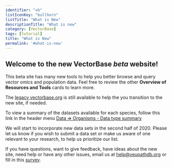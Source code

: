 ```yaml
---
identifier: "vb"
listIconKey: "bullhorn"
listTitle: "What is New"
descriptionTitle: "What is new"
category: [VectorBase]
tags: [tutorial]
title: "What is New"
permalink: '#what-is-new'
---
```


<h2>Welcome to the new VectorBase <I>beta</i> website!</h2>

<p>This beta site has many new tools to help you better browse and query vector omics and population data.  Feel free to review the other <b>Overview of Resources and Tools</b> cards to learn more.</p>

<p>The <a href="https://www.vectorbase.org"><u>legacy vectorbase.org</u></a> is still available to help the you transition to the new site, if needed.</p>

<p>To view a summary of the datasets available for each species, follow this link in the header menu <a href="/a/app/search/organism/GenomeDataTypes/result"><u>Data => Organisms - Data type summary</u></a> </p>

<p>We will start to incorporate new data sets in the second half of 2020.  Please let us know if you wish to submit a data set or make us aware of one relevant to your research, to help us prioritize our list.</p>

<p>If you have questions, want to give feedback, have ideas about the new site, need help or have any other issues, email us at <a href="/a/app/contact-us"><u>help@veupathdb.org</u></a> or fill in this <a href="https://upenn.co1.qualtrics.com/jfe/form/SV_3rzHCq7GXOTVbY9"><u>survey</u></a>.</p>
